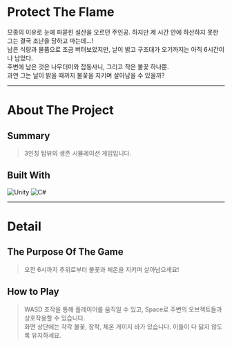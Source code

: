 
<body>

# <div align="left">__Protect The Flame__</div>

  모종의 이유로 눈에 파묻힌 설산을 오르던 주인공.
  하지만 제 시간 안에 하산하지 못한 그는 결국 조난을 당하고 마는데...!<br/>
  남은 식량과 물품으로 조금 버텨보았지만, 날이 밝고 구조대가 오기까지는 아직 6시간이나 남았다.<br/>
  주변에 남은 것은 나무더미와 잡동사니, 그리고 작은 불꽃 하나뿐.<br/>
  과연 그는 날이 밝을 때까지 불꽃을 지키며 살아남을 수 있을까?
  
***

# __About The Project__

## Summary

>3인칭 탑뷰의 생존 시뮬레이션 게임입니다.

## Built With

![Unity](https://img.shields.io/badge/unity-%23000000.svg?style=for-the-badge&logo=unity&logoColor=white) 
![C#](https://img.shields.io/badge/c%23-%23239120.svg?style=for-the-badge&logo=c-sharp&logoColor=white)

***

# __Detail__

## The Purpose Of The Game
>오전 6시까지 추위로부터 불꽃과 체온을 지키며 살아남으세요!

## How to Play
>WASD 조작을 통해 플레이어를 움직일 수 있고, Space로 주변의 오브젝트들과 상호작용할 수 있습니다.<br/>
  화면 상단에는 각각 불꽃, 장작, 체온 게이지 바가 있습니다. 이들이 다 닳지 않도록 유지하세요.
